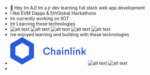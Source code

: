 - 👋 Hey Im AJ! Im a jr dev learning full stack web app development
- I like EVM Dapps & EthGlobal Hackathons
- Im currently working on IIOT
- Im Learning these technologies 
- ![alt text](https://github.com/rahul-jha98/README_icons/blob/main/language_and_tools/square/tensorflow/tensorflow.svg) ![alt text](https://github.com/rahul-jha98/README_icons/blob/main/language_and_tools/square/typescript/typescript.svg) ![alt text](https://github.com/rahul-jha98/README_icons/blob/main/language_and_tools/square/azure/azure.svg) ![alt text](https://github.com/rahul-jha98/README_icons/blob/main/language_and_tools/square/docker/docker.svg) ![alt text](https://github.com/rahul-jha98/README_icons/blob/main/language_and_tools/square/angular/angular.svg)
- Ive enjoyed learning and building with these technologies 
- ![alt text](https://github.com/ethglobal/sponsor-logos/blob/master/chainlink.svg) ![alt text](https://github.com/rahul-jha98/README_icons/blob/main/language_and_tools/square/html/html.svg) ![alt text](https://github.com/rahul-jha98/README_icons/blob/main/language_and_tools/square/css/css.svg)
- 
